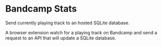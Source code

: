 # Bandcamp Stats

Send currently playing track to an hosted SQLite database.

A browser extension watch for a playing track on Bandcamp and send a request to
an API that will update a SQLite database.
